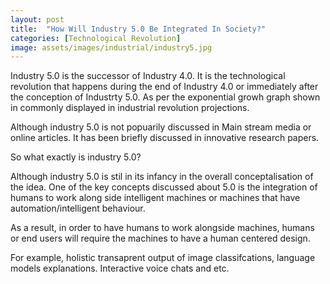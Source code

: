 ```yaml
---
layout: post
title:  "How Will Industry 5.0 Be Integrated In Society?"
categories: [Technological Revolution]
image: assets/images/industrial/industry5.jpg
---
```

Industry 5.0 is the successor of Industry 4.0.
It is the technological revolution that happens during the end of Industry 4.0 or immediately after the conception of Industrty 5.0.
As per the exponential growh graph shown in commonly displayed in industrial revolution projections. 

Although industry 5.0 is not popuarily discussed in Main stream media or online articles.
It has been briefly discussed in innovative research papers.

So what exactly is industry 5.0? 

Although industry 5.0 is stil in its infancy in the overall conceptalisation of the idea.
One of the key concepts discussed about 5.0 is the integration of humans to work along side intelligent machines or machines that have automation/intelligent behaviour. 

As a result, in order to have humans to work alongside machines, humans or end users will require the machines to have a human centered design.

For example, holistic transaprent output of image classifcations, language models explanations. Interactive voice chats and etc. 
